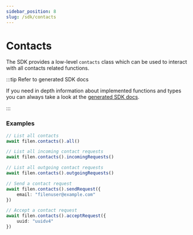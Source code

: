```yaml
---
sidebar_position: 8
slug: /sdk/contacts
---
```


# Contacts

The SDK provides a low-level `contacts` class which can be used to interact with all contacts related functions.

:::tip Refer to generated SDK docs

If you need in depth information about implemented functions and types you can always take a look at the [generated SDK docs](https://sdk-ts-docs.filen.io/classes/_internal_.Contacts.html).

:::

### Examples

```ts
// List all contacts
await filen.contacts().all()

// List all incoming contact requests
await filen.contacts().incomingRequests()

// List all outgoing contact requests
await filen.contacts().outgoingRequests()

// Send a contact request
await filen.contacts().sendRequest({
	email: "filenuser@example.com"
})

// Accept a contact request
await filen.contacts().acceptRequest({
	uuid: "uuidv4"
})
```
